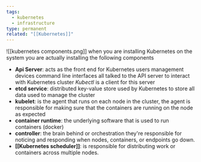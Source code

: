```yaml
---
tags:
  - kubernetes
  - infrastructure
type: permanent
related: "[[Kubernetes]]"
---
```

![[kubernetes components.png]]
when you are installing Kubernetes on the system you are actually installing the following components 
- **Api Server**: acts as the front end for Kubernetes users management devices command line interfaces all talked to the API server to interact with Kubernetes cluster *Kubectl* is a client for this server
- **etcd service**: distributed key-value store used by Kubernetes to store all data used to manage the cluster
- **kubelet**: is the agent that runs on each node in the cluster, the agent is responsible for making sure that the containers are running on the node as expected
- **container runtime**: the underlying software that is used to run containers (docker)
- **controller**: the brain behind or orchestration they're responsible for noticing and responding when nodes, containers, or endpoints go down.
- **[[Kubernetes scheduler]]**: is responsible for distributing work or containers across multiple nodes. 
